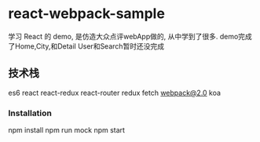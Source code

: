 # react-webpack-sample
学习 React 的 demo, 是仿造大众点评webApp做的, 从中学到了很多.
demo完成了Home,City,和Detail
User和Search暂时还没完成
## 技术栈
es6
react
react-redux
react-router
redux
fetch
webpack@2.0
koa
### Installation
npm install
npm run mock
npm start




